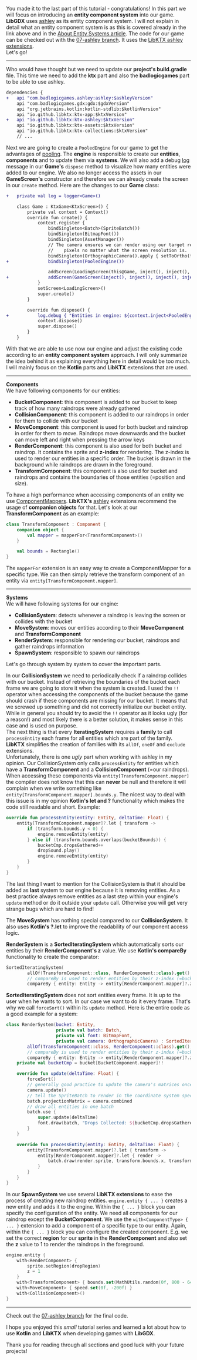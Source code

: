You made it to the last part of this tutorial - congratulations! In this part we will focus on introducing an **entity component system** into our game. **LibGDX** uses [ashley](https://github.com/libgdx/ashley/wiki) as its entity component system. I will not explain in detail what an entity component system is as this is covered already in the link above and in the [About Entity Systems article](https://www.gamedev.net/articles/programming/general-and-gameplay-programming/understanding-component-entity-systems-r3013). The code for our game can be checked out with the [07-ashley branch](https://github.com/Quillraven/SimpleKtxGame/tree/07-ashley). It uses the [LibKTX ashley extensions](https://github.com/libktx/ktx/tree/master/ashley). <br>
Let's go!

***

Who would have thought but we need to update our **project's build.gradle** file. This time we need to add the **ktx** part and also the **badlogicgames** part to be able to use ashley.

```Diff
dependencies {
+   api "com.badlogicgames.ashley:ashley:$ashleyVersion"
    api "com.badlogicgames.gdx:gdx:$gdxVersion"
    api "org.jetbrains.kotlin:kotlin-stdlib:$kotlinVersion"
    api "io.github.libktx:ktx-app:$ktxVersion"
+   api "io.github.libktx:ktx-ashley:$ktxVersion"
    api "io.github.libktx:ktx-assets:$ktxVersion"
    api "io.github.libktx:ktx-collections:$ktxVersion"
    // ...
```

Next we are going to create a `PooledEngine` for our game to get the advantages of [pooling](https://github.com/Quillraven/SimpleKtxGame/wiki/Pool). The **engine** is responsible to create our **entities**, **components** and to update them via **systems**. We will also add a debug [log](https://github.com/Quillraven/SimpleKtxGame/wiki/Log) message in our **Game's** `dispose` method to visualize how many entities were added to our engine. We also no longer access the assets in our **GameScreen's** constructor and therefore we can already create the screen in our `create` method. Here are the changes to our **Game** class:

```Diff
+   private val log = logger<Game>()

    class Game : KtxGame<KtxScreen>() {
        private val context = Context()
        override fun create() {
            context.register {
                bindSingleton<Batch>(SpriteBatch())
                bindSingleton(BitmapFont())
                bindSingleton(AssetManager())
                // The camera ensures we can render using our target resolution of 800x480
                //    pixels no matter what the screen resolution is.
                bindSingleton(OrthographicCamera().apply { setToOrtho(false, 800f, 480f) })
+               bindSingleton(PooledEngine())

                addScreen(LoadingScreen(this@Game, inject(), inject(), inject(), inject()))
+               addScreen(GameScreen(inject(), inject(), inject(), inject(), inject()))
            }
            setScreen<LoadingScreen>()
            super.create()
        }

        override fun dispose() {
+           log.debug { "Entities in engine: ${context.inject<PooledEngine>().entities.size()}" }
            context.dispose()
            super.dispose()
        }
    }
```

With that we are able to use now our engine and adjust the existing code according to an **entity component system** approach. I will only summarize the idea behind it as explaining everything here in detail would be too much. I will mainly focus on the **Kotlin** parts and **LibKTX** extensions that are used.

***

**Components** <br>
We have following components for our entities:
* **BucketComponent**: this component is added to our bucket to keep track of how many raindrops were already gathered
* **CollisionComponent**: this component is added to our raindrops in order for them to collide with our bucket
* **MoveComponent**: this component is used for both bucket and raindrop in order for them to move. Raindrops move downwards and the bucket can move left and right when pressing the arrow keys
* **RenderComponent**: this component is also used for both bucket and raindrop. It contains the sprite and **z-index** for rendering. The z-index is used to render our entities in a specific order. The bucket is drawn in the background while raindrops are drawn in the foreground.
* **TransformComponent**: this component is also used for bucket and raindrops and contains the boundaries of those entities (=position and size).

To have a high performance when accessing components of an entity we use [ComponentMappers](https://github.com/libgdx/ashley/wiki/How-to-use-Ashley). **LibKTX's** [ashley](https://github.com/libktx/ktx/tree/master/ashley) extensions recommend the usage of **companion objects** for that. Let's look at our **TransformComponent** as an example:

```Kotlin
class TransformComponent : Component {
    companion object {
        val mapper = mapperFor<TransformComponent>()
    }

    val bounds = Rectangle()
} 
```

The `mapperFor` extension is an easy way to create a ComponentMapper for a specific type. We can then simply retrieve the transform component of an entity via `entity[TransformComponent.mapper]`.

***

**Systems** <br>
We will have following systems for our engine:
* **CollisionSystem**: detects whenever a raindrop is leaving the screen or collides with the bucket
* **MoveSystem**: moves our entities according to their **MoveComponent** and **TransformComponent**
* **RenderSystem**: responsible for rendering our bucket, raindrops and gather raindrops information
* **SpawnSystem**: responsible to spawn our raindrops

Let's go through system by system to cover the important parts.

In our **CollisionSystem** we need to periodically check if a raindrop collides with our bucket. Instead of retrieving the boundaries of the bucket each frame we are going to store it when the system is created. I used the `!!` operator when accessing the components of the bucket because the game should crash if these components are missing for our bucket. It means that we screwed up something and did not correctly initialize our bucket entity. While in general you should try to avoid the `!!` operator as it looks ugly (for a reason!) and most likely there is a better solution, it makes sense in this case and is used on purpose. <br>
The next thing is that every **IteratingSystem** requires a **family** to call `processEntity` each frame for all entities which are part of the family. **LibKTX** simplifies the creation of families with its `allOf`, `oneOf` and `exclude` extensions. <br>
Unfortunately, there is one _ugly_ part when working with ashley in my opinion. Our CollisionSystem only calls `processEntity` for entities which have a **TransformComponent** and a **CollisionComponent** (=our raindrops). When accessing these components via `entity[TransformComponent.mapper]` the compiler does not know that this can **never** be null and therefore it will complain when we write something like `entity[TransformComponent.mapper].bounds.y`. The nicest way to deal with this issue is in my opinion **Kotlin's let and ?** functionality which makes the code still readable and short. Example:

```Kotlin
override fun processEntity(entity: Entity, deltaTime: Float) {
    entity[TransformComponent.mapper]?.let { transform ->
        if (transform.bounds.y < 0) {
            engine.removeEntity(entity)
        } else if (transform.bounds.overlaps(bucketBounds)) {
            bucketCmp.dropsGathered++
            dropSound.play()
            engine.removeEntity(entity)
        }
    }
}
```

The last thing I want to mention for the CollisionSystem is that it should be added as **last** system to our engine because it is removing entities. As a best practice always remove entities as a last step within your engine's `update` method or do it outside your `update` call. Otherwise you will get very strange bugs which are hard to find!

The **MoveSystem** has nothing special compared to our **CollisionSystem**. It also uses **Kotlin's ?.let** to improve the readability of our component access logic.

**RenderSystem** is a **SortedIteratingSystem** which automatically sorts our entities by their **RenderComponent's z** value. We use **Kotlin's compareBy** functionality to create the comparator:

```Kotlin
SortedIteratingSystem(
        allOf(TransformComponent::class, RenderComponent::class).get(),
        // compareBy is used to render entities by their z-index (=bucket is drawn in the background; raindrops are drawn in the foreground)
        compareBy { entity: Entity -> entity[RenderComponent.mapper]?.z })
```

**SortedIteratingSystem** does not sort entities every frame. It is up to the user when he wants to sort. In our case we want to do it every frame. That's why we call `forceSort()` within its `update` method. Here is the entire code as a good example for a system:

```Kotlin
class RenderSystem(bucket: Entity,
                   private val batch: Batch,
                   private val font: BitmapFont,
                   private val camera: OrthographicCamera) : SortedIteratingSystem(
        allOf(TransformComponent::class, RenderComponent::class).get(),
        // compareBy is used to render entities by their z-index (=bucket is drawn in the background; raindrops are drawn in the foreground)
        compareBy { entity: Entity -> entity[RenderComponent.mapper]?.z }) {
    private val bucketCmp = bucket[BucketComponent.mapper]!!

    override fun update(deltaTime: Float) {
        forceSort()
        // generally good practice to update the camera's matrices once per frame
        camera.update()
        // tell the SpriteBatch to render in the coordinate system specified by the camera.
        batch.projectionMatrix = camera.combined
        // draw all entities in one batch
        batch.use {
            super.update(deltaTime)
            font.draw(batch, "Drops Collected: ${bucketCmp.dropsGathered}", 0f, 480f)
        }
    }

    override fun processEntity(entity: Entity, deltaTime: Float) {
        entity[TransformComponent.mapper]?.let { transform ->
            entity[RenderComponent.mapper]?.let { render ->
                batch.draw(render.sprite, transform.bounds.x, transform.bounds.y)
            }
        }
    }
} 
```

In our **SpawnSystem** we use several **LibKTX extensions**  to ease the process of creating new raindrop entities. `engine.entity { ... }` creates a new entity and adds it to the engine. Within the `{ ... }` block you can specify the configuration of the entity. We need all components for our raindrop except the **BucketComponent**. We use the `with<ComponentType> { ... }` extension to add a component of a specific type to our entity. Again, within the `{ ... }` block you can configure the created component. E.g. we set the correct **region** for our **sprite** in the **RenderComponent** and also set the **z** value to 1 to render the raindrops in the foreground.

```Kotlin
engine.entity {
    with<RenderComponent> {
        sprite.setRegion(dropRegion)
        z = 1
    }
    with<TransformComponent> { bounds.set(MathUtils.random(0f, 800 - 64f), 480f, 64f, 64f) }
    with<MoveComponent> { speed.set(0f, -200f) }
    with<CollisionComponent>()
}
```

***

Check out the [07-ashley branch](https://github.com/Quillraven/SimpleKtxGame/tree/07-ashley) for the final code. <br>

I hope you enjoyed this _small_ tutorial series and learned a lot about how to use **Kotlin** and **LibKTX** when developing games with **LibGDX**. 

Thank you for reading through all sections and good luck with your future projects!